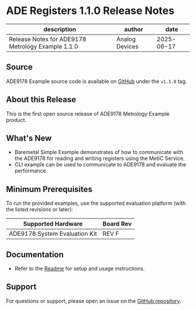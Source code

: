 
# ADE Registers 1.1.0 Release Notes

| description | author | date |
| --- | --- | --- |
| Release Notes for ADE9178 Metrology Example 1.1.0 | Analog Devices | 2025-06-17 |

<!-- markdownlint-disable MD024 -->

## Source

ADE9178 Example source code is available on [GitHub](https://github.com/analogdevicesinc/energy-metrology-example) under the `v1.1.0` tag.

## About this Release

This is the first open source release of ADE9178 Metrology Example product.

## What's New

 - Baremetal Simple Example demonstrates of how to communicate with the ADE9178 for reading and writing registers using the MetIC Service.
 - CLI example can be used to communicate to ADE9178 and evaluate the performance.

## Minimum Prerequisites

To run the provided examples, use the supported evaluation platform (with the listed revisions or later):

| Supported Hardware | Board Rev |
| --- | --- |
| ADE9178 System Evaluation Kit | REV F |


## Documentation

- Refer to the [Readme](../../readme.md) for setup and usage instructions.

## Support

For questions or support, please open an issue on the [GitHub repository](https://github.com/analogdevicesinc/energy-metrology-example/issues).

